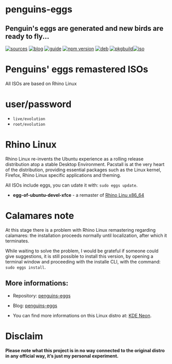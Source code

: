 penguins-eggs
=============

## Penguin&#39;s eggs are generated and new birds are ready to fly...
[![sources](https://img.shields.io/badge/github-sources-cyan)](https://github.com/pieroproietti/penguins-eggs)
[![blog](https://img.shields.io/badge/blog-penguin's%20eggs-cyan)](https://penguins-eggs.net)
[![guide](https://img.shields.io/badge/guide-penguin's%20eggs-cyan)](https://penguins-eggs.net/docs/Tutorial/eggs-users-guide)
[![npm version](https://img.shields.io/npm/v/penguins-eggs.svg)](https://npmjs.org/package/penguins-eggs)
[![deb](https://img.shields.io/badge/deb-packages-blue)](https://sourceforge.net/projects/penguins-eggs/files/DEBS)
[![pkgbuild](https://img.shields.io/badge/pkgbuild-packages-blue)](https://sourceforge.net/projects/penguins-eggs/files/PKGBUILD)[![iso](https://img.shields.io/badge/iso-images-cyan)](https://sourceforge.net/projects/penguins-eggs/files/ISOS)


# Penguins' eggs remastered ISOs

All ISOs are based on Rhino Linux 

# user/password
* ```live/evolution```
* ```root/evolution```

# Rhino Linux
Rhino Linux re-invents the Ubuntu experience as a rolling release distribution atop a stable Desktop Environment. Pacstall is at the very heart of the distribution, providing essential packages such as the Linux kernel, Firefox, Rhino Linux specific applications and theming.

All ISOs include eggs, you can udate it with: ```sudo eggs update```.

* **egg-of-ubuntu-devel-xfce** - a remaster of [Rhino Linu x86_64](https://github.com/rhino-linux/os/releases/download/2023.1-beta5/Rhino-Linux-2023.1-beta5-amd64.iso)


# Calamares note
At this stage there is a problem with Rhino Linux remastering regarding calamares: the installation proceeds normally until localization, after which it terminates.

While waiting to solve the problem, I would be grateful if someone could give suggestions, it is still possible to install this version, by opening a terminal window and proceeding with the installe CLI, with the command: `sudo eggs install`.

## More informations:

* Repository: [penguins-eggs](https://github.com/pieroproietti/penguins-eggs)
* Blog: [penguins-eggs](https://penguins-eggs.net)

* You can find more informations on this Linux distro at: [KDE Neon](https://neon.kde.org/).

# Disclaim
__Please note what this project is in no way connected to the original distro in any official way, it’s just my personal experiment.__

